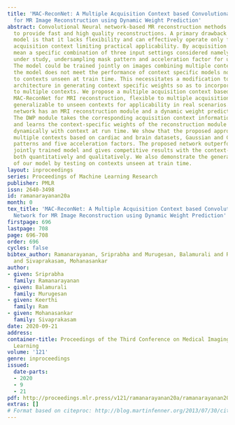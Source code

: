 ```yaml
---
title: 'MAC-ReconNet: A Multiple Acquisition Context based Convolutional Neural Network
  for MR Image Reconstruction using Dynamic Weight Prediction'
abstract: Convolutional Neural network-based MR reconstruction methods have shown
  to provide fast and high quality reconstructions. A primary drawback with a CNN-based
  model is that it lacks flexibility and can effectively operate only for a specific
  acquisition context limiting practical applicability. By acquisition context, we
  mean a specific combination of three input settings considered namely, the anatomy
  under study, undersampling mask pattern and acceleration factor for undersampling.
  The model could be trained jointly on images combining multiple contexts. However
  the model does not meet the performance of context specific models nor extensible
  to contexts unseen at train time. This necessitates a modification to the existing
  architecture in generating context specific weights so as to incorporate flexibility
  to multiple contexts. We propose a multiple acquisition context based network, called
  MAC-ReconNet for MRI reconstruction, flexible to multiple acquisition contexts and
  generalizable to unseen contexts for applicability in real scenarios. The proposed
  network has an MRI reconstruction module and a dynamic weight prediction (DWP) module.
  The DWP module takes the corresponding acquisition context information as input
  and learns the context-specific weights of the reconstruction module which changes
  dynamically with context at run time. We show that the proposed approach can handle
  multiple contexts based on cardiac and brain datasets, Gaussian and Cartesian undersampling
  patterns and five acceleration factors. The proposed network outperforms the naive
  jointly trained model and gives competitive results with the context-specific models
  both quantitatively and qualitatively. We also demonstrate the generalizability
  of our model by testing on contexts unseen at train time.
layout: inproceedings
series: Proceedings of Machine Learning Research
publisher: PMLR
issn: 2640-3498
id: ramanarayanan20a
month: 0
tex_title: 'MAC-ReconNet: A Multiple Acquisition Context based Convolutional Neural
  Network for MR Image Reconstruction using Dynamic Weight Prediction'
firstpage: 696
lastpage: 708
page: 696-708
order: 696
cycles: false
bibtex_author: Ramanarayanan, Sriprabha and Murugesan, Balamurali and Ram, Keerthi
  and Sivaprakasam, Mohanasankar
author:
- given: Sriprabha
  family: Ramanarayanan
- given: Balamurali
  family: Murugesan
- given: Keerthi
  family: Ram
- given: Mohanasankar
  family: Sivaprakasam
date: 2020-09-21
address: 
container-title: Proceedings of the Third Conference on Medical Imaging with Deep
  Learning
volume: '121'
genre: inproceedings
issued:
  date-parts:
  - 2020
  - 9
  - 21
pdf: http://proceedings.mlr.press/v121/ramanarayanan20a/ramanarayanan20a.pdf
extras: []
# Format based on citeproc: http://blog.martinfenner.org/2013/07/30/citeproc-yaml-for-bibliographies/
---
```

